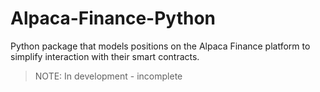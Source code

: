 # Alpaca-Finance-Python

Python package that models positions on the Alpaca Finance platform to simplify interaction with their smart contracts.

> NOTE: In development - incomplete